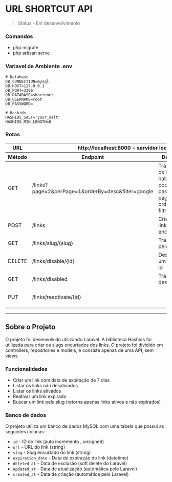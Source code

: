 # URL SHORTCUT API

> Status - Em desenvolvimento
### Comandos
* php migrate
* php artisan serve

### Variavel de Ambiente .env

``` .env
# Database
DB_CONNECTION=mysql
DB_HOST=127.0.0.1
DB_PORT=3306
DB_DATABASE=shortener
DB_USERNAME=root
DB_PASSWORD=

# Hashids
HASHIDS_SALT='your_salt'
HASHIDS_MIN_LENGTH=8
```

### Rotas


<table>
    <thead>
        <tr>
            <th>URL</th>
            <th colspan="3">http://localhost:8000 - servidor local</th>
        </tr>
        <tr>
            <th>Método</th>
            <th >Endpoint</th>
            <th>Descrição</th>
        </tr>
    </thead>
    <tbody>
        <tr>
            <td>GET</td>
            <td>/links?page=2&perPage=1&orderBy=desc&filter=google</td>
            <td>Tráz apenas os links habilitados, pode-se passar a páginação, a orderm e filtrar por url</td>
        </tr>
        <tr>
            <td>POST</td>
            <td>/links</td>
            <td>Cria um novo link encurtado</td>
        </tr>
        <tr>
            <td>GET</td>
            <td>/links/slug/{slug}</td>
            <td>Traz o link pelo slug</td>
        </tr>
        <tr>
            <td>DELETE</td>
            <td>/links/disable/{id}</td>
            <td>Desabilita um link pelo id</td>
        </tr>
         <tr>
            <td>GET</td>
            <td>/links/disabled</td>
            <td>Tráz os links desabilitados</td>
        </tr>
        <tr>
            <td>PUT</td>
            <td>/links/reactivate/{id}<td>
            <td>Reativa um link expirado</td>
        </tr>
    </tbody>
</table>

<hr/>

## Sobre o Projeto

  O projeto foi desenvolvido utilizando Laravel. A biblioteca Hashids foi utilizada para criar os slugs encurtados dos links. O projeto foi dividido em controllers, repositories e models, e consiste apenas de uma API, sem views.

### Funcionalidades
- Criar um link com data de expiração de 7 dias
- Listar os links não desativados
- Listar os links ativados
- Reativar um link expirado
- Buscar um link pelo slug (retorna apenas links ativos e não expirados)

### Banco de dados
O projeto utiliza um banco de dados MySQL com uma tabela que possui as seguintes colunas:

- `id` - ID do link (auto incremento , unsigned)
- `url` - URL do link (string)
- `slug` - Slug encurtado do link (string)
- `expiration_date` - Data de expiração do link (datetime)
- `deleted_at` - Data de exclusão (soft delete do Laravel)
- `updated_at` - Data de atualização (automática pelo Laravel)
- `created_at` - Data de criação (automática pelo Laravel)
